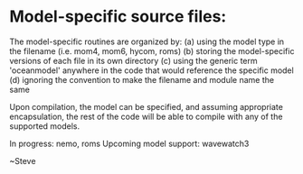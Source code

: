 # Model-specific source files:

The model-specific routines are organized by:
(a) using the model type in the filename (i.e. mom4, mom6, hycom, roms)
(b) storing the model-specific versions of each file in its own directory
(c) using the generic term 'oceanmodel' anywhere in the code that would reference the specific model
(d) ignoring the convention to make the filename and module name the same

Upon compilation, the model can be specified, and assuming appropriate encapsulation,
the rest of the code will be able to compile with any of the supported models.

In progress: nemo, roms
Upcoming model support: wavewatch3

~Steve
